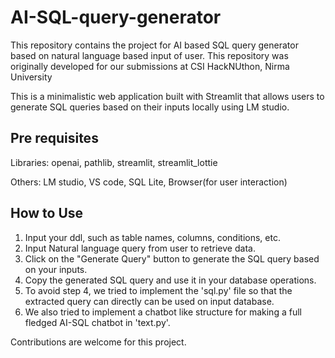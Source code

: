 # AI-SQL-query-generator
This repository contains the project for AI based SQL query generator based on natural language based input of user. This repository was originally developed for our submissions at CSI HackNUthon, Nirma University

This is a minimalistic web application built with Streamlit that allows users to generate SQL queries based on their inputs locally using LM studio.

## Pre requisites
Libraries:
openai, pathlib, streamlit, streamlit_lottie

Others:
LM studio, VS code, SQL Lite, Browser(for user interaction)

## How to Use
1. Input your ddl, such as table names, columns, conditions, etc.
2. Input Natural language query from user to retrieve data.
3. Click on the "Generate Query" button to generate the SQL query based on your inputs.
4. Copy the generated SQL query and use it in your database operations.
5. To avoid step 4, we tried to implement the 'sql.py' file so that the extracted query can directly can be used on input database.
6. We also tried to implement a chatbot like structure for making a full fledged AI-SQL chatbot in 'text.py'.

Contributions are welcome for this project.
